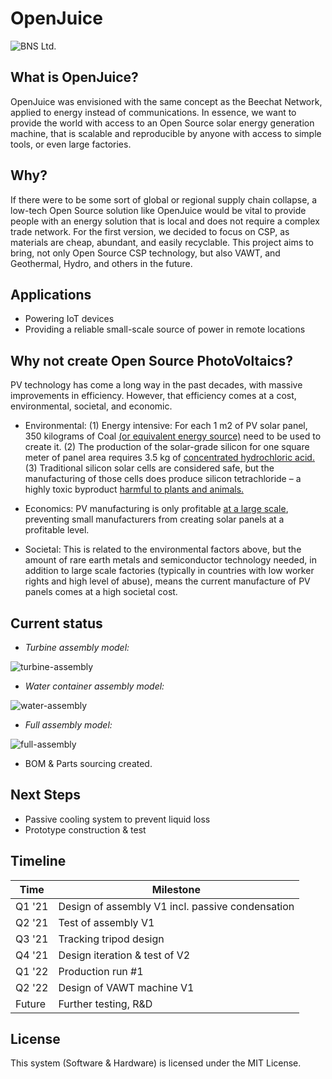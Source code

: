 # OpenJuice

![BNS Ltd.](http://176.58.110.19/wp-content/uploads/2021/02/powered-by-1.png)


## What is OpenJuice?

OpenJuice was envisioned with the same concept as the Beechat Network, applied to energy instead of communications. In essence, we want to provide the world with access to an Open Source solar energy generation machine, that is scalable and reproducible by anyone with access to simple tools, or even large factories. 

## Why?
If there were to be some sort of global or regional supply chain collapse, a low-tech Open Source solution like OpenJuice would be vital to provide people with an energy solution that is local and does not require a complex trade network.
For the first version, we decided to focus on CSP, as materials are cheap, abundant, and easily recyclable. This project aims to bring, not only Open Source CSP technology, but also VAWT, and Geothermal, Hydro, and others in the future.

## Applications
- Powering IoT devices
- Providing a reliable small-scale source of power in remote locations

## Why not create Open Source PhotoVoltaics?
PV technology has come a long way in the past decades, with massive improvements in efficiency. However, that efficiency comes at a cost, environmental, societal, and economic. 

* Environmental:
 (1) Energy intensive: For each 1 m2 of PV solar panel, 350 kilograms of Coal [(or equivalent energy source)](https://archive.is/qwr3C) need to be used to create it. 
(2) The production of the solar-grade silicon for one square meter of panel area requires 3.5 kg of [concentrated hydrochloric acid.](https://archive.is/DGjY6)
(3) Traditional silicon solar cells are considered safe, but the manufacturing of those cells does produce silicon tetrachloride – a highly toxic byproduct [harmful to plants and animals.](https://archive.is/7rOMM)

* Economics:
PV manufacturing is only profitable [at a large scale](https://archive.is/6F7nl), preventing small manufacturers from creating solar panels at a profitable level.

* Societal:
This is related to the environmental factors above, but the amount of rare earth metals and semiconductor technology needed, in addition to large scale factories (typically in countries with low worker rights and high level of abuse), means the current manufacture of PV panels comes at a high societal cost.

## Current status

  - *Turbine assembly model:*
  
  ![turbine-assembly](http://176.58.110.19/wp-content/uploads/2021/02/turbine-assembly.png)
- *Water container assembly model:*

![water-assembly](http://176.58.110.19/wp-content/uploads/2021/02/water-container-e1612189903243.png)
- *Full assembly model:*

![full-assembly](http://176.58.110.19/wp-content/uploads/2021/02/complete-assembly.png)

- BOM & Parts sourcing created.
 
## Next Steps
- Passive cooling system to prevent liquid loss
- Prototype construction & test

## Timeline

| Time | Milestone |
| ------ | ------ |
| Q1 '21 | Design of assembly V1 incl. passive condensation |
| Q2 '21 | Test of assembly V1 |
| Q3 '21 | Tracking tripod design |
| Q4 '21 | Design iteration & test of V2 |
| Q1 '22 | Production run #1 |
| Q2 '22 | Design of VAWT machine V1 |
| Future | Further testing, R&D |

## License
This system (Software & Hardware) is licensed under the MIT License.
